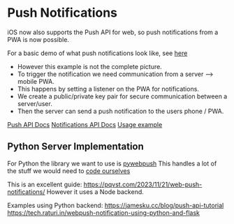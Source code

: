 # Push Notifications

iOS now also supports the Push API for web, so push notifications from a
PWA is now possible.

For a basic demo of what push notifications look like, see
[here](https://whatpwacando.today/notifications)

- However this example is not the complete picture.
- To trigger the notification we need communication from a server --> mobile PWA.
- This happens by setting a listener on the PWA for notifications.
- We create a public/private key pair for secure communication between a server/user.
- Then the server can send a push notification to the users phone / PWA.

[Push API Docs](https://developer.mozilla.org/en-US/docs/Web/API/Push_API)
[Notifications API Docs](https://developer.mozilla.org/en-US/docs/Web/API/Notifications_API)
[Usage example](https://developer.mozilla.org/en-US/docs/Web/Progressive_web_apps/Tutorials/js13kGames/Re-engageable_Notifications_Push)

## Python Server Implementation

For Python the library we want to use is [pywebpush](https://github.com/web-push-libs/pywebpush)
This handles a lot of the stuff we would need to
[code ourselves](https://blog.mozilla.org/services/2016/08/23/sending-vapid-identified-webpush-notifications-via-mozillas-push-service)

This is an excellent guide:
https://pqvst.com/2023/11/21/web-push-notifications/
However it uses a Node backend.

Examples using Python backend:
https://jamesku.cc/blog/push-api-tutorial
https://tech.raturi.in/webpush-notification-using-python-and-flask
